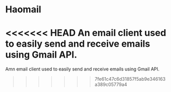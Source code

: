 # Haomail 
<<<<<<< HEAD
An email client used to easily send and receive emails using Gmail API.
=======
Amn email client used to easily send and receive emails using Gmail API.
>>>>>>> 7fe61c47c6d31857f5ab9e346163a389c05779a4
